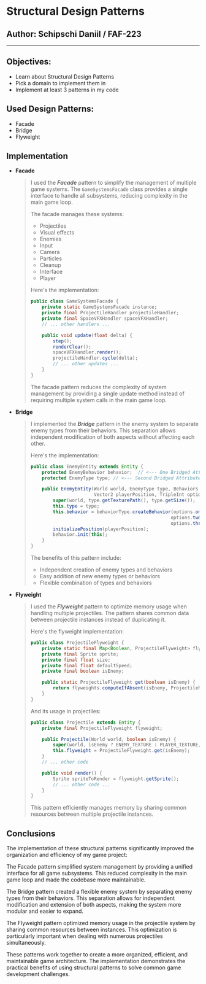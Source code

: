 # Structural Design Patterns


## Author: Schipschi Daniil / FAF-223

----

## Objectives:

* Learn about Structural Design Patterns
* Pick a domain to implement them in
* Implement at least 3 patterns in my code


## Used Design Patterns:

* Facade
* Bridge
* Flyweight


## Implementation

* **Facade**
  > I used the ___Facade___ pattern to simplify the management of multiple game systems. The `GameSystemsFacade` class provides a single interface to handle all subsystems, reducing complexity in the main game loop.
  >
  > The facade manages these systems:
  >
  > - Projectiles
  > - Visual effects
  > - Enemies
  > - Input
  > - Camera
  > - Particles
  > - Cleanup
  > - Interface
  > - Player
  >
  > Here's the implementation:
  > ```java
  > public class GameSystemsFacade {
  >     private static GameSystemsFacade instance;
  >     private final ProjectileHandler projectileHandler;
  >     private final SpaceVFXHandler spaceVFXHandler;
  >     // ... other handlers ...
  >
  >     public void update(float delta) {
  >         step();
  >         renderClear();
  >         spaceVFXHandler.render();
  >         projectileHandler.cycle(delta);
  >         // ... other updates ...
  >     }
  > }
  > ```
  > The facade pattern reduces the complexity of system management by providing a single update method instead of requiring multiple system calls in the main game loop.

* **Bridge**
  > I implemented the ___Bridge___ pattern in the enemy system to separate enemy types from their behaviors. This separation allows independent modification of both aspects without affecting each other.
  >
  > Here's the implementation:
  > ```java
  > public class EnemyEntity extends Entity {
  >     protected EnemyBehavior behavior;  // <--- One Bridged Attribute
  >     protected EnemyType type; // <--- Second Bridged Attribute
  >
  >     public EnemyEntity(World world, EnemyType type, Behaviors behaviorType, 
  >                        Vector2 playerPosition, TripleInt options) {
  >         super(world, type.getTexturePath(), type.getSize());
  >         this.type = type;
  >         this.behavior = behaviorType.createBehavior(options.one(), 
  >                                                    options.two(), 
  >                                                    options.thr());
  >         initializePosition(playerPosition);
  >         behavior.init(this);
  >     }
  > }
  > ```
  >
  > The benefits of this pattern include:
  > - Independent creation of enemy types and behaviors
  > - Easy addition of new enemy types or behaviors
  > - Flexible combination of types and behaviors

* **Flyweight**
  > I used the ___Flyweight___ pattern to optimize memory usage when handling multiple projectiles. The pattern shares common data between projectile instances instead of duplicating it.
  >
  > Here's the flyweight implementation:
  > ```java
  > public class ProjectileFlyweight {
  >     private static final Map<Boolean, ProjectileFlyweight> flyweights = new HashMap<>();
  >     private final Sprite sprite;
  >     private final float size;
  >     private final float defaultSpeed;
  >     private final boolean isEnemy;
  >
  >     public static ProjectileFlyweight get(boolean isEnemy) {
  >         return flyweights.computeIfAbsent(isEnemy, ProjectileFlyweight::new);
  >     }
  > }
  > ```
  >
  > And its usage in projectiles:
  > ```java
  > public class Projectile extends Entity {
  >     private final ProjectileFlyweight flyweight;
  >
  >     public Projectile(World world, boolean isEnemy) {
  >         super(world, isEnemy ? ENEMY_TEXTURE : PLAYER_TEXTURE, 5f);
  >         this.flyweight = ProjectileFlyweight.get(isEnemy);
  >     }
  >     // ... other code
  > 
  >     public void render() {
  >         Sprite spriteToRender = flyweight.getSprite();
  >         // ... other code ...
  >     }
  > }
  > ```
  >
  > This pattern efficiently manages memory by sharing common resources between multiple projectile instances.


## Conclusions

The implementation of these structural patterns significantly improved the organization and efficiency of my game project:

The Facade pattern simplified system management by providing a unified interface for all game subsystems. This reduced complexity in the main game loop and made the codebase more maintainable.

The Bridge pattern created a flexible enemy system by separating enemy types from their behaviors. This separation allows for independent modification and extension of both aspects, making the system more modular and easier to expand.

The Flyweight pattern optimized memory usage in the projectile system by sharing common resources between instances. This optimization is particularly important when dealing with numerous projectiles simultaneously.

These patterns work together to create a more organized, efficient, and maintainable game architecture. The implementation demonstrates the practical benefits of using structural patterns to solve common game development challenges.
